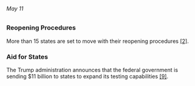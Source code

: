 ###### May 11

### Reopening Procedures 

More than 15 states are set to move with their reopening procedures [[2]](https://www.usatoday.com/in-depth/news/nation/2020/04/21/coronavirus-updates-how-covid-19-unfolded-u-s-timeline/2990956001/).


### Aid for States

The Trump administration announces that the federal government is sending $11 billion to states to expand its testing capabilities [[9]](https://www.cnn.com/2020/02/06/health/wuhan-coronavirus-timeline-fast-facts/index.html). 